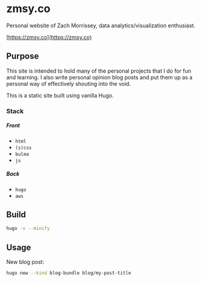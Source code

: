 # zmsy.co

Personal website of Zach Morrissey, data analytics/visualization enthusiast. 

[https://zmsy.co](https://zmsy.co)

## Purpose
This site is intended to hold many of the personal projects that I do for fun and learning. I also write personal opinion blog posts and put them up as a personal way of effectively shouting into the void.

This is a static site built using vanilla Hugo.

### Stack

##### Front
* `html`
* `(s)css`
* `bulma`
* `js`

##### Back
* `hugo`
* `aws`

## Build

```sh
hugo -v --minify
```

## Usage

New blog post:

```sh
hugo new --kind blog-bundle blog/my-post-title
```


